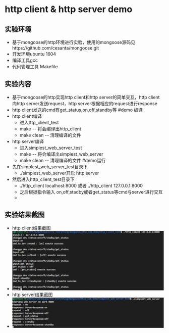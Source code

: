 # http client & http server demo

## 实验环境
*	基于mongoose的http环境进行实验，使用的mongoose源码见https://github.com/cesanta/mongoose.git
*	开发环境ubuntu 1604
*	编译工具gcc
*	代码管理工具 Makefile
## 实验内容
*	基于mongoose的http实现http client和http server的简单交互，http client向http server发送request，http server根据相应的request进行response
*	http client发送的cmd有get_status,on,off,standby等
#demo 编译
*	http client编译
	* 进入tttp_client_test
	* make -- 将会编译出http_client
	* make clean -- 清理编译的文件
*	http server编译
	*	进入simplest_web_server_test
	*	make -- 将会编译出simplest_web_server
	*	make clean -- 清理编译的文件
#demo运行
*	先在simplest_web_server_test目录下
	*	./simplest_web_server开启 http server
*	然后进入http_client_test目录下
	*	./http_client localhost:8000 或者 ./http_client 127.0.0.1:8000
	*	之后根据指令输入 on,off,stadby或者get_status等cmd与server进行交互
	*	


## 实验结果截图
*	http client结果截图
*	![http client](./pic/http_client_rslt.png)
*	http server结果截图
*	![http client](./pic/http_server_rslt.png)
